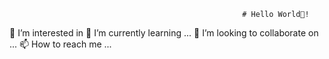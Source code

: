                                                         # Hello World👋! 
 👀 I’m interested in
 🌱 I’m currently learning ...
 💞️ I’m looking to collaborate on ...
 📫 How to reach me ...


